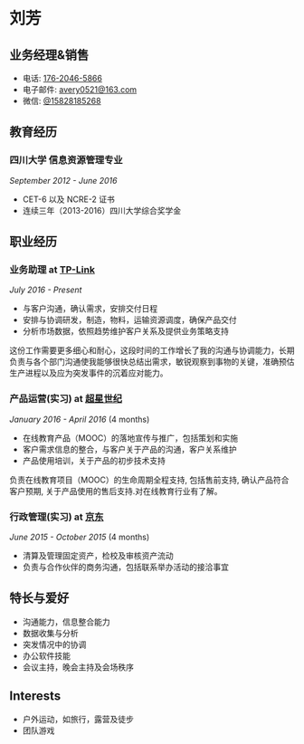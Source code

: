 刘芳
=============

业务经理&销售
-----------------------

- 电话: [176-2046-5866](tel://176-2046-5866)
- 电子邮件: <avery0521@163.com>
- 微信: [@15828185268](wechat:15868285268)


教育经历
-------

### 四川大学 信息资源管理专业

*September 2012 - June 2016*

*  CET-6 以及 NCRE-2 证书
*  连续三年（2013-2016）四川大学综合奖学金


职业经历
----------

### **业务助理** at [TP-Link](http://tp-link.com)

*July 2016 - Present*

* 与客户沟通，确认需求，安排交付日程
* 安排与协调研发，制造，物料，运输资源调度，确保产品交付
* 分析市场数据，依照趋势维护客户关系及提供业务策略支持

这份工作需要更多细心和耐心，这段时间的工作增长了我的沟通与协调能力，长期负责与各个部门沟通使我能够很快总结出需求，敏锐观察到事物的关键，准确预估生产进程以及应为突发事件的沉着应对能力。

### **产品运营(实习)** at [超星世纪](http://mooc.chaoxing.com/)

*January 2016 - April 2016* (4 months)

* 在线教育产品（MOOC）的落地宣传与推广，包括策划和实施
* 客户需求信息的整合，与客户关于产品的沟通，客户关系维护
* 产品使用培训，关于产品的初步技术支持

负责在线教育项目（MOOC）的生命周期全程支持, 包括售前支持, 确认产品符合客户预期, 关于产品使用的售后支持.对在线教育行业有了解。


### **行政管理(实习)** at [京东](http://jr.jd.com/)

*June 2015 - October 2015* (4 months)

* 清算及管理固定资产，检校及审核资产流动
* 负责与合作伙伴的商务沟通，包括联系举办活动的接洽事宜


特长与爱好
------------------

* 沟通能力，信息整合能力
* 数据收集与分析
* 突发情况中的协调
* 办公软件技能
* 会议主持，晚会主持及会场秩序

Interests
---------

- 户外运动，如旅行，露营及徒步
- 团队游戏

